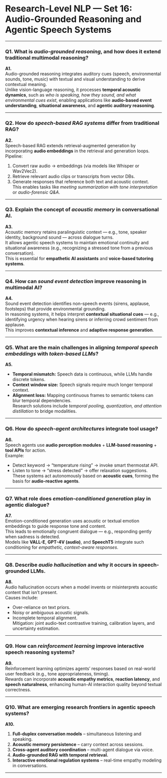 # Research-Level NLP — Set 16: Audio-Grounded Reasoning and Agentic Speech Systems

---

### **Q1.** What is *audio-grounded reasoning*, and how does it extend traditional multimodal reasoning?

**A1.**  
Audio-grounded reasoning integrates auditory cues (speech, environmental sounds, tone, music) with textual and visual understanding to derive contextual meaning.  
Unlike vision-language reasoning, it processes **temporal acoustic dynamics**, such as *who is speaking, how they sound, and what environmental cues exist*, enabling applications like **audio-based event understanding**, **situational awareness**, and **agentic auditory reasoning**.

---

### **Q2.** How do *speech-based RAG systems* differ from traditional RAG?

**A2.**  
Speech-based RAG extends retrieval-augmented generation by incorporating **audio embeddings** in the retrieval and generation loops.  
Pipeline:  
1. Convert raw audio → embeddings (via models like Whisper or Wav2Vec2).  
2. Retrieve relevant audio clips or transcripts from vector DBs.  
3. Generate responses that reference both text and acoustic context.  
This enables tasks like *meeting summarization with tone interpretation* or *audio-forensic Q&A*.

---

### **Q3.** Explain the concept of *acoustic memory* in conversational AI.

**A3.**  
Acoustic memory retains paralinguistic context — e.g., tone, speaker identity, background sound — across dialogue turns.  
It allows agentic speech systems to maintain emotional continuity and situational awareness (e.g., recognizing a stressed tone from a previous conversation).  
This is essential for **empathetic AI assistants** and **voice-based tutoring systems**.

---

### **Q4.** How can *sound event detection* improve reasoning in multimodal AI?

**A4.**  
Sound event detection identifies non-speech events (sirens, applause, footsteps) that provide environmental grounding.  
In reasoning systems, it helps interpret **contextual situational cues** — e.g., identifying urgency when hearing sirens or inferring crowd sentiment from applause.  
This improves **contextual inference** and **adaptive response generation**.

---

### **Q5.** What are the main challenges in aligning *temporal speech embeddings* with *token-based LLMs*?

**A5.**  
- **Temporal mismatch:** Speech data is continuous, while LLMs handle discrete tokens.  
- **Context window size:** Speech signals require much longer temporal context.  
- **Alignment loss:** Mapping continuous frames to semantic tokens can blur temporal dependencies.  
Research solutions include *temporal pooling, quantization, and attention distillation* to bridge modalities.

---

### **Q6.** How do *speech-agent architectures* integrate tool usage?

**A6.**  
Speech agents use **audio perception modules** + **LLM-based reasoning** + **tool APIs** for action.  
Example:  
- Detect keyword → “temperature rising” → invoke smart thermostat API.  
- Listen to tone → “stress detected” → offer relaxation suggestions.  
These systems act autonomously based on **acoustic cues**, forming the basis for **audio-reactive agents**.

---

### **Q7.** What role does *emotion-conditioned generation* play in agentic dialogue?

**A7.**  
Emotion-conditioned generation uses acoustic or textual emotion embeddings to guide response tone and content.  
This leads to emotionally congruent dialogue — e.g., responding gently when sadness is detected.  
Models like **VALL-E**, **GPT-4V (audio)**, and **SpeechT5** integrate such conditioning for *empathetic, context-aware responses*.

---

### **Q8.** Describe *audio hallucination* and why it occurs in speech-grounded LLMs.

**A8.**  
Audio hallucination occurs when a model invents or misinterprets acoustic content that isn’t present.  
Causes include:  
- Over-reliance on text priors.  
- Noisy or ambiguous acoustic signals.  
- Incomplete temporal alignment.  
Mitigation: joint audio-text contrastive training, calibration layers, and uncertainty estimation.

---

### **Q9.** How can *reinforcement learning* improve interactive speech reasoning systems?

**A9.**  
Reinforcement learning optimizes agents’ responses based on real-world user feedback (e.g., tone appropriateness, timing).  
Rewards can incorporate **acoustic empathy metrics**, **reaction latency**, and **speech naturalness**, enhancing human-AI interaction quality beyond textual correctness.

---

### **Q10.** What are emerging research frontiers in agentic speech systems?

**A10.**  
1. **Full-duplex conversation models** – simultaneous listening and speaking.  
2. **Acoustic memory persistence** – carry context across sessions.  
3. **Cross-agent auditory coordination** – multi-agent dialogue via voice.  
4. **Audio-grounded RAG with temporal retrieval.**  
5. **Interactive emotional regulation systems** – real-time empathy modeling in conversations.

---
